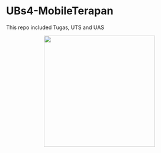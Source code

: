 # UBs4-MobileTerapan
 This repo included Tugas, UTS and UAS
<p align="center"><img src="https://avatars2.githubusercontent.com/u/25219130?s=400&u=89c4741a97ea7b62ced493eea6fdb7cc88f93ad9&v=4" width="300"></p>